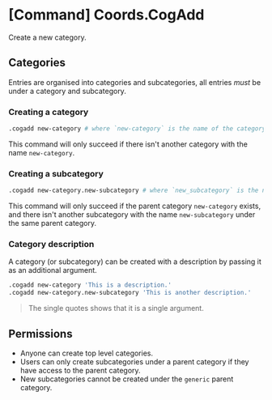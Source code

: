 # [Command] Coords.CogAdd

Create a new category.

## Categories

Entries are organised into categories and subcategories, all entries *must* be under a category and subcategory.

### Creating a category

```sh
.cogadd new-category # where `new-category` is the name of the category
```

This command will only succeed if there isn't another category with the name `new-category`.


### Creating a subcategory

```sh
.cogadd new-category.new-subcategory # where `new_subcategory` is the name of the subcategory
```

This command will only succeed if the parent category `new-category` exists, and there isn't another subcategory with the name `new-subcategory` under the same parent category.

### Category description

A category (or subcategory) can be created with a description by passing it as an additional argument.
```sh
.cogadd new-category 'This is a description.'
.cogadd new-category.new-subcategory 'This is another description.'
```

> The single quotes shows that it is a single argument.

## Permissions

- Anyone can create top level categories.
- Users can only create subcategories under a parent category if they have access to the parent category.
- New subcategories cannot be created under the `generic` parent category.
